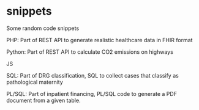 # snippets
Some random code snippets

PHP: Part of REST API to generate realistic healthcare data in FHIR format

Python: Part of REST API to calculate CO2 emissions on highways

JS

SQL: Part of DRG classification, SQL to collect cases that classify as pathological maternity

PL/SQL: Part of inpatient financing, PL/SQL code to generate a PDF document from a given table.
